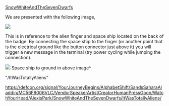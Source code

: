 [SnowWhiteAndTheSevenDwarfs](https://defcon.org/signal/YourJourneyBegins/AlphabetShift/SandsSaharaAladdin/MC56F8006VLC/VendorSpeakerArtistCreatorHumanPressGoon/WatchYourHead/AlexisPark/SnowWhiteAndTheSevenDwarfs/)

We are presented with the following image,

![](https://raw.githubusercontent.com/d1str0/dc29-badge/main/spoilers/connections.jpg)

This is in reference to the alien finger and space ship located on the back of the badge. 
By connecting the space ship to the finger (or another point that is the electrical ground like the button connector just above it) you will trigger a new message in the terminal (try power cycling while jumping the connection).

![](https://user-images.githubusercontent.com/1208858/128452310-79e02974-f4fc-4642-a7b9-abd81662a3b3.jpg)
Space ship to ground in above image^

"/ItWasTotallyAliens"

https://defcon.org/signal/YourJourneyBegins/AlphabetShift/SandsSaharaAladdin/MC56F8006VLC/VendorSpeakerArtistCreatorHumanPressGoon/WatchYourHead/AlexisPark/SnowWhiteAndTheSevenDwarfs/ItWasTotallyAliens/
